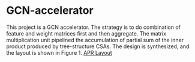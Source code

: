 # GCN-accelerator
This project is a GCN accelerator. The strategy is to do combination of feature and weight matrices first and then aggregate. The matrix multiplication unit pipelined the accumulation of partial sum of the inner product produced by tree-structure CSAs. The design is synthesized, and the layout is shown in Figure 1.
[APR Layout](https://github.com/Peggy-Gits/GCN-accelerator/blob/main/images/Innovus_Layout.png?raw=true "Figure 1")
